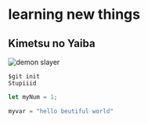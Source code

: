 # learning new things

## Kimetsu no Yaiba
![demon slayer](https://th.bing.com/th/id/R.e487632853cfd404b127a7cce18c96b4?rik=V%2btSpCVO%2bI28DQ&riu=http%3a%2f%2fwww.nawpic.com%2fmedia%2f2020%2fdemon-slayer-desktop-nawpic-8-e1621888085708.jpg&ehk=PipgtU6w2ychoCZrN8uXLixcC7VXL3TNeb%2f3mj8rzDQ%3d&risl=&pid=ImgRaw&r=0)

```
$git init
Stupiiid
```
```Javascript
let myNum = 1;
```
```python
myvar = "hello beutiful world"
``` 

